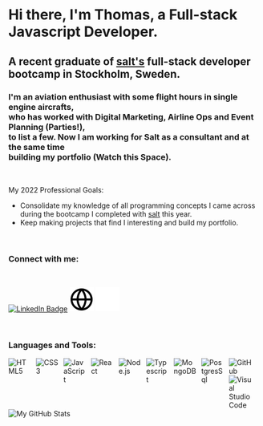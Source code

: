 # Hi there, I'm Thomas, a Full-stack Javascript Developer.

## A recent graduate of [salt's](https://www.salt.study/) full-stack developer bootcamp in Stockholm, Sweden.
### I'm an aviation enthusiast with some flight hours in single engine aircrafts,<br/> who has worked with Digital Marketing, Airline Ops and Event Planning (Parties!), <br/> to list a few.  Now I am working for Salt as a consultant and at the same time <br/> building my portfolio (Watch this Space).


<br />


 My 2022 Professional Goals: 
- Consolidate my knowledge of all programming concepts I came across during the    bootcamp I completed with [salt](https://www.salt.study/) this year.
- Keep making projects that find I interesting and build my portfolio.

<br />

### Connect with me: 
<br/> 

<a href="https://www.linkedin.com/in/thomaskarag"><img src="https://img.shields.io/badge/LinkedIn-blue?style=for-the-badge&logo=linkedin&logoColor=white" alt="LinkedIn Badge"></a>
[![website](./images/globe-light.svg)](http://whatiknow.herokuapp.com/#gh-light-mode-only)
[![website](./images/globe-dark.svg)](http://whatiknow.herokuapp.com/#gh-dark-mode-only)
&nbsp;&nbsp;
<!-- [![website](./images/linkedin-light.svg)](https://www.linkedin.com/in/thomaskarag/#gh-light-mode-only)
[![website](./images/linkedin-dark.svg)](https://www.linkedin.com/in/thomaskarag/#gh-dark-mode-only)
&nbsp;&nbsp; -->
<br />


### Languages and Tools:

<div>
<img align="left" alt="HTML5" width="45px" src="https://cdn.jsdelivr.net/gh/devicons/devicon/icons/html5/html5-original.svg" style="padding-right:10px;" />
<img align="left" alt="CSS3" width="45px" src="https://cdn.jsdelivr.net/gh/devicons/devicon/icons/css3/css3-original.svg" style="padding-right:10px;" />

<img align="left" alt="JavaScript" width="45px" src="https://cdn.jsdelivr.net/gh/devicons/devicon/icons/javascript/javascript-original.svg" style="padding-right:10px;" />
<img align="left" alt="React" width="45px" src="https://cdn.jsdelivr.net/gh/devicons/devicon/icons/react/react-original.svg" style="padding-right:10px;" />

<img align="left" alt="Node.js" width="45px" src="https://cdn.jsdelivr.net/gh/devicons/devicon/icons/nodejs/nodejs-original.svg" style="padding-right:10px;" />

<img align="left" alt="Typescript" width="45px" src="https://upload.wikimedia.org/wikipedia/commons/4/4c/Typescript_logo_2020.svg" style="padding-right:10px;" />
<img align="left" alt="MongoDB" width="45px" src="https://cdn.jsdelivr.net/gh/devicons/devicon/icons/mongodb/mongodb-original.svg" style="padding-right:10px;" />

<img align="left" alt="PostgresSql" width="45px" src="https://upload.wikimedia.org/wikipedia/commons/2/29/Postgresql_elephant.svg" style="padding-right:10px;" />
<img align="left" alt="GitHub" width="45px" src="https://user-images.githubusercontent.com/3369400/139447912-e0f43f33-6d9f-45f8-be46-2df5bbc91289.png" style="padding-right:10px;" />
<img align="left" alt="Visual Studio Code" width="45px" src="https://cdn.jsdelivr.net/gh/devicons/devicon/icons/vscode/vscode-original.svg" style="padding-right:10px;" /
<br />
</div>
<br />
<br />
<br />
<br />


<img align="left" alt="My GitHub Stats" src="https://github-readme-stats.vercel.app/api?username=Thoma-K&show_icons=true&hide_border=false&title_color=ff652f&icon_color=FFE400&bg_color=09131B&text_color=ffffff&border_color=0c1a25" />

